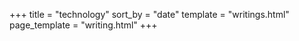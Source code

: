 +++
title = "technology"
sort_by = "date"
template = "writings.html"
page_template = "writing.html"
+++